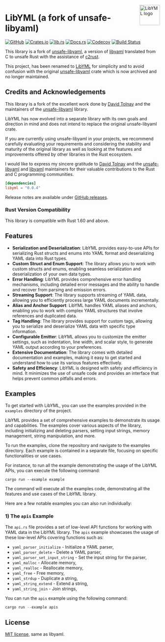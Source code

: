 <!-- markdownlint-disable MD033 MD041 -->

<img src="https://kura.pro/libyml/images/logos/libyml.svg"
alt="LibYML logo" width="66" align="right" />

<!-- markdownlint-enable MD033 MD041 -->

# LibYML (a fork of unsafe-libyaml)

[![GitHub][github-badge]][06]
[![Crates.io][crates-badge]][07]
[![lib.rs][libs-badge]][06]
[![Docs.rs][docs-badge]][08]
[![Codecov][codecov-badge]][09]
[![Build Status][build-badge]][10]

This library is a fork of [unsafe-libyaml][01], a version of [libyaml][02]
translated from C to unsafe Rust with the assistance of [c2rust][03].

This project, has been renamed to [LibYML][00] for simplicity and to avoid
confusion with the original [unsafe-libyaml][01] crate which is now
archived and no longer maintained.

## Credits and Acknowledgements

This library is a fork of the excellent work done by [David Tolnay][04] and the
maintainers of the [unsafe-libyaml][01] library.

LibYML has now evolved into a separate library with its own goals and direction
in mind and does not intend to replace the original unsafe-libyaml crate.

If you are currently using unsafe-libyaml in your projects, we recommend
carefully evaluating your requirements and considering the stability and
maturity of the original library as well as looking at the features and
improvements offered by other libraries in the Rust ecosystem.

I would like to express my sincere gratitude to [David Tolnay][04] and the
[unsafe-libyaml][01] and [libyaml][02] maintainers for their valuable
contributions to the Rust and C programming communities.

```toml
[dependencies]
libyml = "0.0.4"
```

Release notes are available under [GitHub releases][05].

### Rust Version Compatibility

This library is compatible with Rust 1.60 and above.

## Features

- **Serialization and Deserialization**: LibYML provides easy-to-use APIs for
  serializing Rust structs and enums into YAML format and deserializing YAML
  data into Rust types.
- **Custom Struct and Enum Support**: The library allows you to work with
  custom structs and enums, enabling seamless serialization and deserialization
  of your own data types.
- **Error Handling**: LibYML provides comprehensive error handling mechanisms,
  including detailed error messages and the ability to handle and recover from
  parsing and emission errors.
- **Streaming Support**: The library supports streaming of YAML data, allowing
  you to efficiently process large YAML documents incrementally.
- **Alias and Anchor Support**: LibYML handles YAML aliases and anchors,
  enabling you to work with complex YAML structures that involve references and
  duplicated data.
- **Tag Handling**: The library provides support for custom tags, allowing you
  to serialize and deserialize YAML data with specific type information.
- **Configurable Emitter**: LibYML allows you to customize the emitter
  settings, such as indentation, line width, and scalar style, to generate YAML
  output according to your preferences.
- **Extensive Documentation**: The library comes with detailed documentation
  and examples, making it easy to get started and understand how to use its
  various features effectively.
- **Safety and Efficiency**: LibYML is designed with safety and efficiency in
  mind. It minimizes the use of unsafe code and provides an interface that
  helps prevent common pitfalls and errors.

## Examples

To get started with LibYML, you can use the examples provided in the
`examples` directory of the project.

LibYML provides a set of comprehensive examples to demonstrate its usage and
capabilities. The examples cover various aspects of the library, including
initializing and deleting parsers, setting input strings, memory management,
string manipulation, and more.

To run the examples, clone the repository and navigate to the examples
directory. Each example is contained in a separate file, focusing on specific
functionalities or use cases.

For instance, to run all the example demonstrating the usage of the LibYML
APIs, you can execute the following command:

```shell
cargo run --example example
```

The command will execute all the examples code, demonstrating all the features
and use cases of the LibYML library.

Here are a few notable examples you can also run individually:

### 1) The `apis` Example

The `api.rs` file provides a set of low-level API functions for working with
YAML data in the LibYML library. The `apis` example showcases the usage of
these low-level APIs covering functions such as:

- `yaml_parser_initialize` - Initialize a YAML parser,
- `yaml_parser_delete` - Delete a YAML parser,
- `yaml_parser_set_input_string` - Set the input string for the parser,
- `yaml_malloc` - Allocate memory,
- `yaml_realloc` - Reallocate memory,
- `yaml_free` - Free memory,
- `yaml_strdup` - Duplicate a string,
- `yaml_string_extend` - Extend a string,
- `yaml_string_join` - Join strings,

You can run the `apis` example using the following command:

```rust
cargo run --example apis
```

## License

[MIT license](LICENSE-MIT), same as libyaml.

[00]: https://libyml.com
[01]: https://github.com/dtolnay/unsafe-libyaml
[02]: https://github.com/yaml/libyaml/tree/2c891fc7a770e8ba2fec34fc6b545c672beb37e6
[03]: https://github.com/immunant/c2rust
[04]: https://github.com/dtolnay
[05]: https://github.com/sebastienrousseau/libyml/releases
[06]: https://github.com/sebastienrousseau/libyml
[07]: https://crates.io/crates/libyml
[08]: https://docs.rs/libyml
[09]: https://codecov.io/gh/sebastienrousseau/libyml
[10]: https://github.com/sebastienrousseau/libyml/actions?query=branch%3Amaster
[build-badge]: https://img.shields.io/github/actions/workflow/status/sebastienrousseau/libyml/release.yml?branch=master&style=for-the-badge&logo=github
[codecov-badge]: https://img.shields.io/codecov/c/github/sebastienrousseau/libyml?style=for-the-badge&token=yc9s578xIk&logo=codecov
[crates-badge]: https://img.shields.io/crates/v/libyml.svg?style=for-the-badge&color=fc8d62&logo=rust
[libs-badge]: https://img.shields.io/badge/lib.rs-v0.0.4-orange.svg?style=for-the-badge
[docs-badge]: https://img.shields.io/badge/docs.rs-libyml-66c2a5?style=for-the-badge&labelColor=555555&logo=docs.rs
[github-badge]: https://img.shields.io/badge/github-sebastienrousseau/libyml-8da0cb?style=for-the-badge&labelColor=555555&logo=github
